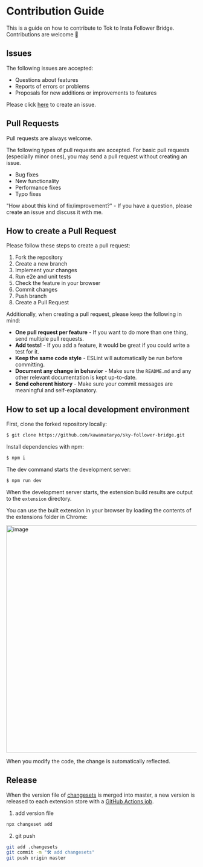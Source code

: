 # Contribution Guide

This is a guide on how to contribute to Tok to Insta Follower Bridge.  
Contributions are welcome 🎉

## Issues

The following issues are accepted:

- Questions about features
- Reports of errors or problems
- Proposals for new additions or improvements to features

Please click [here](https://github.com/snachodog/tok-to-insta-bridge/issues/new) to create an issue.

## Pull Requests

Pull requests are always welcome.

The following types of pull requests are accepted. For basic pull requests (especially minor ones), you may send a pull request without creating an issue.

- Bug fixes
- New functionality
- Performance fixes
- Typo fixes

"How about this kind of fix/improvement?" - If you have a question, please create an issue and discuss it with me.

## How to create a Pull Request

Please follow these steps to create a pull request:

1. Fork the repository
2. Create a new branch
3. Implement your changes
4. Run e2e and unit tests
5. Check the feature in your browser
6. Commit changes
7. Push branch
8. Create a Pull Request

Additionally, when creating a pull request, please keep the following in mind:

- **One pull request per feature** - If you want to do more than one thing, send multiple pull requests.
- **Add tests!** - If you add a feature, it would be great if you could write a test for it.
- **Keep the same code style** - ESLint will automatically be run before committing.
- **Document any change in behavior** - Make sure the `README.md` and any other relevant documentation is kept up-to-date.
- **Send coherent history** - Make sure your commit messages are meaningful and self-explanatory.

## How to set up a local development environment

First, clone the forked repository locally:

```bash
$ git clone https://github.com/kawamataryo/sky-follower-bridge.git
```

Install dependencies with npm:

```bash
$ npm i
```

The dev command starts the development server:

```bash
$ npm run dev
```

When the development server starts, the extension build results are output to the `extension` directory.

You can use the built extension in your browser by loading the contents of the extensions folder in Chrome:

<img width="600" alt="image" src="https://github.com/snachodog/tok-to-insta-follower-bridge/assets/11070996/ac90d0de-8957-41d4-bb53-571583106040">

When you modify the code, the change is automatically reflected.

## Release

When the version file of [changesets](https://github.com/changesets/changesets) is merged into master, a new version is released to each extension store with a [GitHub Actions job](https://github.com/snachodog/tok-to-insta-follower-bridge/blob/main/.github/workflows/publish.yml).

1. add version file

```bash
npx changeset add
```

2. git push

```bash
git add .changesets
git commit -m "🛠️ add changesets"
git push origin master
```
